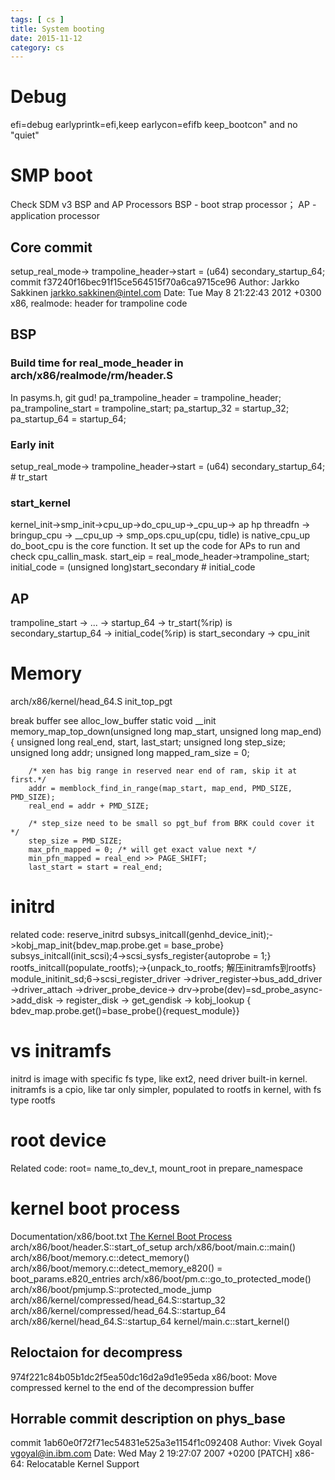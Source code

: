 ```yaml
---
tags: [ cs ] 
title: System booting
date: 2015-11-12
category: cs
---
```


# Debug
efi=debug earlyprintk=efi,keep earlycon=efifb keep_bootcon" and no "quiet" 


# SMP boot
Check SDM v3 BSP and AP Processors
BSP - boot strap processor； AP - application processor
## Core commit
setup_real_mode-> trampoline_header->start = (u64) secondary_startup_64;
commit f37240f16bec91f15ce564515f70a6ca9715ce96
Author: Jarkko Sakkinen <jarkko.sakkinen@intel.com>
Date:   Tue May 8 21:22:43 2012 +0300
    x86, realmode: header for trampoline code
## BSP
### Build time for real_mode_header in arch/x86/realmode/rm/header.S
In pasyms.h, git gud!
pa_trampoline_header = trampoline_header;
pa_trampoline_start = trampoline_start;
pa_startup_32 = startup_32;
pa_startup_64 = startup_64;
### Early init
setup_real_mode-> trampoline_header->start = (u64) secondary_startup_64;  # tr_start
### start_kernel
kernel_init->smp_init->cpu_up->do_cpu_up->_cpu_up->
ap hp threadfn -> bringup_cpu -> __cpu_up -> smp_ops.cpu_up(cpu, tidle) is native_cpu_up
        do_boot_cpu is the core function. It set up the code for APs to run and check cpu_callin_mask.
        start_eip = real_mode_header->trampoline_start;
        initial_code = (unsigned long)start_secondary                   # initial_code
## AP
trampoline_start -> ... -> startup_64 -> tr_start(%rip) is secondary_startup_64 -> initial_code(%rip) is start_secondary
-> cpu_init

# Memory
arch/x86/kernel/head_64.S init_top_pgt

break buffer see alloc_low_buffer
static void __init memory_map_top_down(unsigned long map_start,
                                       unsigned long map_end)
{
        unsigned long real_end, start, last_start;
        unsigned long step_size;
        unsigned long addr;
        unsigned long mapped_ram_size = 0; 

        /* xen has big range in reserved near end of ram, skip it at first.*/
        addr = memblock_find_in_range(map_start, map_end, PMD_SIZE, PMD_SIZE);
        real_end = addr + PMD_SIZE;

        /* step_size need to be small so pgt_buf from BRK could cover it */
        step_size = PMD_SIZE;
        max_pfn_mapped = 0; /* will get exact value next */
        min_pfn_mapped = real_end >> PAGE_SHIFT;
        last_start = start = real_end;



# initrd
related code:
reserve_initrd
subsys_initcall(genhd_device_init);->kobj_map_init{bdev_map.probe.get = base_probe}
subsys_initcall(init_scsi);4->scsi_sysfs_register{autoprobe = 1;} 
rootfs_initcall(populate_rootfs);->{unpack_to_rootfs; 解压initramfs到rootfs}
module_initinit_sd;6->scsi_register_driver ->driver_register->bus_add_driver ->driver_attach ->driver_probe_device-> drv->probe(dev)=sd_probe_async->add_disk -> register_disk -> get_gendisk -> kobj_lookup { bdev_map.probe.get()=base_probe(){request_module}}
# vs initramfs
initrd is image with specific fs type, like ext2, need driver built-in kernel.
initramfs is a cpio, like tar only simpler, populated to rootfs in kernel, with fs type rootfs

# root device

Related code:
root= name_to_dev_t, mount_root in prepare_namespace

# kernel boot process
Documentation/x86/boot.txt
[The Kernel Boot Process](https://manybutfinite.com/post/kernel-boot-process/)
arch/x86/boot/header.S::start_of_setup
arch/x86/boot/main.c::main()
	arch/x86/boot/memory.c::detect_memory()
	arch/x86/boot/memory.c::detect_memory_e820() = boot_params.e820_entries
	arch/x86/boot/pm.c::go_to_protected_mode()
arch/x86/boot/pmjump.S::protected_mode_jump
arch/x86/kernel/compressed/head_64.S::startup_32
arch/x86/kernel/compressed/head_64.S::startup_64
arch/x86/kernel/head_64.S::startup_64
kernel/main.c::start_kernel()
## Reloctaion for decompress
974f221c84b05b1dc2f5ea50dc16d2a9d1e95eda
x86/boot: Move compressed kernel to the end of the decompression buffer
## Horrable commit description on phys_base
commit 1ab60e0f72f71ec54831e525a3e1154f1c092408
Author: Vivek Goyal <vgoyal@in.ibm.com>
Date:   Wed May 2 19:27:07 2007 +0200
    [PATCH] x86-64: Relocatable Kernel Support
